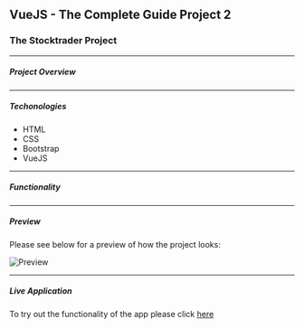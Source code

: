 ## VueJS - The Complete Guide Project 2

### The Stocktrader Project

---

##### Project Overview

---

##### Techonologies

- HTML
- CSS
- Bootstrap
- VueJS

---

##### Functionality

---

##### Preview

Please see below for a preview of how the project looks:

![Preview]()

---

##### Live Application

To try out the functionality of the app please click [here]()
